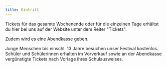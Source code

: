 ```yaml
---
title: Eintritt
---
```

Tickets für das gesamte Wochenende oder für die einzelnen Tage erhältst du hier bei uns auf der Website unter dem Reiter "Tickets".

Zudem wird es eine Abendkasse geben.

Junge Menschen bis einschl. 13 Jahre besuchen unser Festival kostenlos. Schüler und Schülerinnen erhalten im Vorverkauf sowie an der Abendkasse vergünstigte Tickets nach Vorlage ihres Schulausweises.